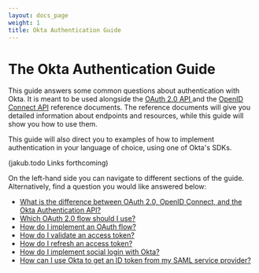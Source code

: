 ```yaml
---
layout: docs_page
weight: 1
title: Okta Authentication Guide
---
```


# The Okta Authentication Guide

This guide answers some common questions about authentication with Okta. It is meant to be used alongside the [OAuth 2.0 API ](/docs/api/resources/oauth2.html) and the [OpenID Connect API](/docs/api/resources/oidc.html) reference documents. The reference documents will give you detailed information about endpoints and resources, while this guide will show you how to use them.

This guide will also direct you to examples of how to implement authentication in your language of choice, using one of Okta's SDKs.

(jakub.todo Links forthcoming) 

On the left-hand side you can navigate to different sections of the guide. Alternatively, find a question you would like answered below:

- [What is the difference between OAuth 2.0, OpenID Connect, and the Okta Authentication API?](auth-overview/#oauth-20-vs-openid-connect-vs-authentication-api)
- [Which OAuth 2.0 flow should I use?](/auth-overview/#which-oauth-20-flow-to-use)
- [How do I implement an OAuth flow?](/implementing-authentication/)
- [How do I validate an access token?](/tokens/validating-access-tokens)
- [How do I refresh an access token?](/tokens/refreshing-tokens)
- [How do I implement social login with Okta?](/social-login/)
- [How can I use Okta to get an ID token from my SAML service provider?](/saml-login)

